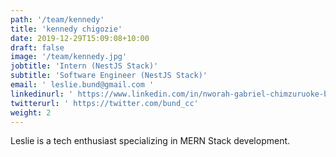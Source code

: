 ```yaml
---
path: '/team/kennedy'
title: 'kennedy chigozie'
date: 2019-12-29T15:09:08+10:00
draft: false
image: '/team/kennedy.jpg'
jobtitle: 'Intern (NestJS Stack)'
subtitle: 'Software Engineer (NestJS Stack)'
email: ' leslie.bund@gmail.com '
linkedinurl: ' https://www.linkedin.com/in/nworah-gabriel-chimzuruoke-b74121224/'
twitterurl: ' https://twitter.com/bund_cc'
weight: 2
---
```


<p style='text-align: justify'>
    Leslie is a tech enthusiast specializing in MERN Stack development.
</p>
